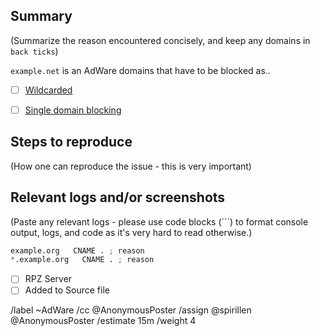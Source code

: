 ## Summary

(Summarize the reason encountered concisely, and keep any domains in 
`back ticks`)

`example.net` is an AdWare domains that have to be blocked as..

- [ ] [Wildcarded](source/adware/wildcard.list)
- [ ] [Single domain blocking](source/adware/domains.list)


## Steps to reproduce

(How one can reproduce the issue - this is very important)



## Relevant logs and/or screenshots

(Paste any relevant logs - please use code blocks (```) to format 
console output, logs, and code as it's very hard to read otherwise.)


```python
example.org   CNAME . ; reason
*.example.org   CNAME . ; reason
```

- [ ] RPZ Server
- [ ] Added to Source file

/label ~AdWare 
/cc @AnonymousPoster
/assign @spirillen @AnonymousPoster
/estimate 15m
/weight 4
